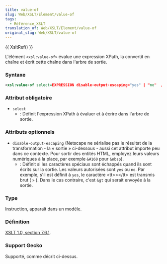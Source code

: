 ```yaml
---
title: value-of
slug: Web/XSLT/Element/value-of
tags:
  - Référence_XSLT
translation_of: Web/XSLT/Element/value-of
original_slug: Web/XSLT/value-of
---
```

{{ XsltRef() }}

L'élément `<xsl:value-of>` évalue une expression XPath, la convertit en chaîne et écrit cette chaîne dans l'arbre de sortie.

### Syntaxe

```xml
<xsl:value-of select=EXPRESSION disable-output-escaping="yes" | "no"  />
```

### Attribut obligatoire

- `select`
  - : Définit l'expression XPath à évaluer et à écrire dans l'arbre de sortie.

### Attributs optionnels

- `disable-output-escaping` (Netscape ne sérialise pas le résultat de la transformation - la «&nbsp;sortie&nbsp;» ci-dessous - aussi cet attribut importe peu dans ce contexte. Pour sortir des entités HTML, employez leurs valeurs numériques à la place, par exemple `&#160` pour `&nbsp`).
  - : Définit si les caractères spéciaux sont échappés quand ils sont écrits sur la sortie. Les valeurs autorisées sont `yes` ou `no`. Par exemple, s'il est définit à `yes`, le caractère \<tt>>\</tt> est transmis brut ( `>` ). Dans le cas contraire, c'est `&gt` qui serait envoyée à la sortie.

### Type

Instruction, apparaît dans un modèle.

### Définition

[XSLT 1.0, section 7.6.1](http://www.w3.org/TR/xslt#value-of).

### Support Gecko

Supporté, comme décrit ci-dessus.
